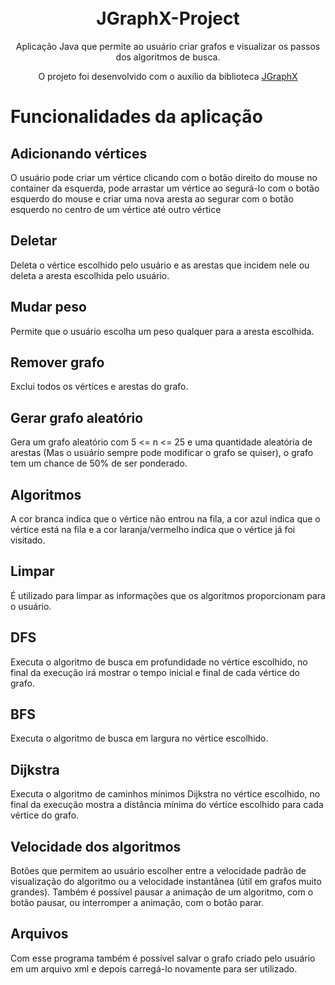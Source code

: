 <h1 align="center">
 <br>JGraphX-Project
</h1>


<p align="center">Aplicação Java que permite ao usuário criar grafos e visualizar os passos dos algoritmos de busca.</p>
<p align="center">O projeto foi desenvolvido com o auxílio da biblioteca <a href="https://github.com/jgraph/jgraphx">JGraphX</a></p>

# Funcionalidades da aplicação

## Adicionando vértices
O usuário pode criar um vértice clicando com o botão direito do mouse no container da esquerda, pode arrastar um vértice ao segurá-lo com o botão esquerdo do mouse e criar uma nova aresta ao segurar com o botão esquerdo no centro de um vértice até outro vértice

## Deletar
Deleta o vértice escolhido pelo usuário e as arestas que incidem nele ou deleta a aresta escolhida pelo usuário.

## Mudar peso
Permite que o usuário escolha um peso qualquer para a aresta escolhida.

## Remover grafo
Exclui todos os vértices e arestas do grafo.

## Gerar grafo aleatório
Gera um grafo aleatório com 5 <= n <= 25 e uma quantidade aleatória de arestas (Mas o usuário sempre pode modificar o grafo se quiser), o grafo tem um chance de 50% de ser ponderado.

## Algoritmos
A cor branca indica que o vértice não entrou na fila, a cor azul indica que o vértice está na fila e a cor laranja/vermelho indica que o vértice já foi visitado.

## Limpar
É utilizado para limpar as informações que os algoritmos proporcionam para o usuário.

## DFS
Executa o algoritmo de busca em profundidade no vértice escolhido, no final da execução irá mostrar o tempo inicial e final de cada vértice do grafo.

## BFS
Executa o algoritmo de busca em largura no vértice escolhido.

## Dijkstra
Executa o algoritmo de caminhos mínimos Dijkstra no vértice escolhido, no final da execução mostra a distância mínima do vértice escolhido para cada vértice do grafo.

## Velocidade dos algoritmos
Botões que permitem ao usuário escolher entre a velocidade padrão de visualização do algoritmo ou a velocidade instantânea (útil em grafos muito grandes).
Também é possível pausar a animação de um algoritmo, com o botão pausar, ou interromper a animação, com o botão parar.

## Arquivos
Com esse programa também é possível salvar o grafo criado pelo usuário em um arquivo xml e depois carregá-lo novamente para ser utilizado.

